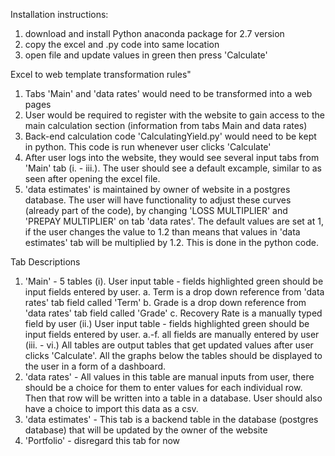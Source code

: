Installation instructions:
1. download and install Python anaconda package for 2.7 version
2. copy the excel and .py code into same location
3. open file and update values in green then press 'Calculate'

Excel to web template transformation rules"
1. Tabs 'Main' and 'data rates' would need to be transformed into a web pages
2. User would be required to register with the website to gain access to the 
main calculation section (information from tabs Main and data rates)
3. Back-end calculation code 'CalculatingYield.py' would need to be kept in 
python. This code is run whenever user clicks 'Calculate'
4. After user logs into the website, they would see several input tabs from
'Main' tab (i. - iii.). The user should see a default excample, similar to as
seen after opening the excel file.
5. 'data estimates' is maintained by owner of website in a postgres database. The
user will have functionality to adjust these curves (already part of the code),
by changing 'LOSS MULTIPLIER' and 'PREPAY MULTIPLIER' on tab 'data rates'. The
default values are set at 1, if the user changes the value to 1.2 than means that
values in 'data estimates' tab will be multiplied by 1.2. This is done in the
python code. 

Tab Descriptions
1. 'Main' - 5 tables
	(i). User input table - fields highlighted green should be input 
	fields entered by user.
		a. Term is a drop down reference from 'data rates' tab field called 'Term'
		b. Grade is a drop down reference from 'data rates' tab field called 'Grade'
		c. Recovery Rate is a manually typed field by user
	(ii.) User input table - fields highlighted green should be input 
	fields entered by user.
		a.-f. all fields are manually entered by user
	(iii. - vi.) All tables are output tables that get updated values after
	user clicks 'Calculate'. All the graphs below the tables should be 
	displayed to the user in a form of a dashboard.
2. 'data rates' - All values in this table are manual inputs from user, there
should be a choice for them to enter values for each individual row. Then that 
row will be written into a table in a database. User should also have a choice
to import this data as a csv.
3. 'data estimates' - This tab is a backend table in the database (postgres database) that will be 
updated by the owner of the website 
4. 'Portfolio' - disregard this tab for now
	
	
	 
